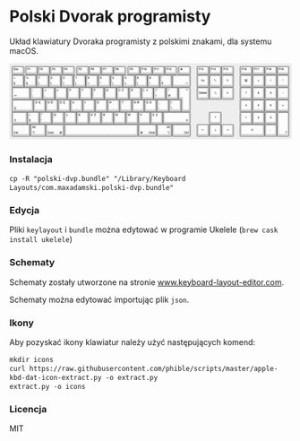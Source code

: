 # Polski Dvorak programisty

Układ klawiatury Dvoraka programisty z polskimi znakami, dla systemu macOS.

![schemat klawiatury](https://raw.githubusercontent.com/maxadamski/polski-dvp/master/polski_dvp-apple_wired.png)

### Instalacja

```
cp -R "polski-dvp.bundle" "/Library/Keyboard Layouts/com.maxadamski.polski-dvp.bundle"
```

### Edycja

Pliki `keylayout` i `bundle` można edytować w programie Ukelele (`brew cask install ukelele`)

### Schematy

Schematy zostały utworzone na stronie www.keyboard-layout-editor.com.

Schematy można edytować importując plik `json`.

### Ikony

Aby pozyskać ikony klawiatur należy użyć następujących komend:

```
mkdir icons
curl https://raw.githubusercontent.com/phible/scripts/master/apple-kbd-dat-icon-extract.py -o extract.py
extract.py -o icons
```

### Licencja

MIT
